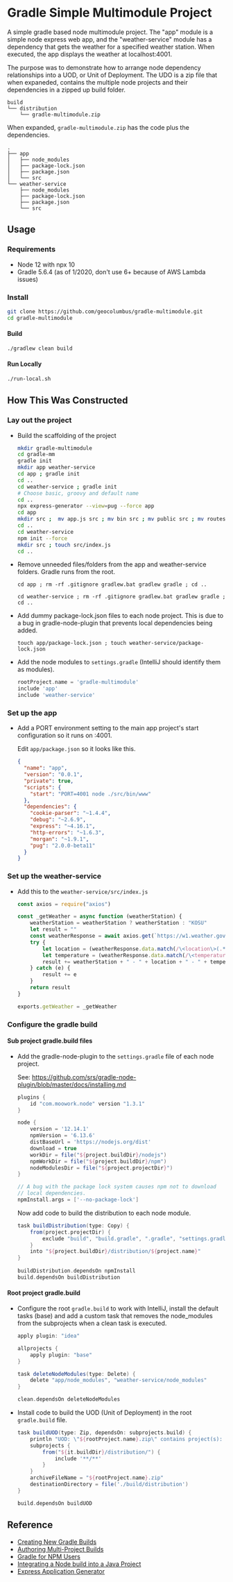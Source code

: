# Gradle Simple Multimodule Project

A simple gradle based node multimodule project. The "app" module is a simple node express web app, and the "weather-service" module has a dependency that gets the weather for a specified weather station. When executed, the app displays the weather at localhost:4001.

The purpose was to demonstrate how to arrange node dependency relationships into a UOD, or Unit of Deployment. The UDO is a zip file that when expaneded, contains the multiple node projects and their dependencies in a zipped up build folder.

```text
build
└── distribution
    └── gradle-multimodule.zip
```

When expanded, ```gradle-multimodule.zip``` has the code plus the dependencies.

```text
.
├── app
│   ├── node_modules
│   ├── package-lock.json
│   ├── package.json
│   └── src
└── weather-service
    ├── node_modules
    ├── package-lock.json
    ├── package.json
    └── src

```

## Usage

### Requirements
* Node 12 with npx 10
* Gradle 5.6.4 (as of 1/2020, don't use 6+ because of AWS Lambda issues)

### Install

```bash
git clone https://github.com/geocolumbus/gradle-multimodule.git
cd gradle-multimodule
```

#### Build

```bash
./gradlew clean build
```

#### Run Locally

```bash
./run-local.sh
```

## How This Was Constructed

### Lay out the project

* Build the scaffolding of the project

  ```bash
  mkdir gradle-multimodule
  cd gradle-mm
  gradle init
  mkdir app weather-service
  cd app ; gradle init
  cd ..
  cd weather-service ; gradle init
  # Choose basic, groovy and default name
  cd ..
  npx express-generator --view=pug --force app
  cd app
  mkdir src ;  mv app.js src ; mv bin src ; mv public src ; mv routes src
  cd ..
  cd weather-service
  npm init --force
  mkdir src ; touch src/index.js
  cd ..
  ```

* Remove unneeded files/folders from the app and weather-service folders. Gradle runs from the root.

  ```cd app ; rm -rf .gitignore gradlew.bat gradlew gradle ; cd ..```
  
  ```cd weather-service ; rm -rf .gitignore gradlew.bat gradlew gradle ; cd ..```
  
* Add dummy package-lock.json files to each node project. This is due to a bug
  in gradle-node-plugin that prevents local dependencies being added.
  
  ```touch app/package-lock.json ; touch weather-service/package-lock.json```

* Add the node modules to ```settings.gradle``` (IntelliJ should identify them as modules).
  ```gradle
  rootProject.name = 'gradle-multimodule'
  include 'app'
  include 'weather-service'
  ```

### Set up the app

* Add a PORT environment setting to the main app project's start configuration so it runs on :4001.

  Edit ```app/package.json``` so it looks like this.

  ```json
  {
    "name": "app",
    "version": "0.0.1",
    "private": true,
    "scripts": {
      "start": "PORT=4001 node ./src/bin/www"
    },
    "dependencies": {
      "cookie-parser": "~1.4.4",
      "debug": "~2.6.9",
      "express": "~4.16.1",
      "http-errors": "~1.6.3",
      "morgan": "~1.9.1",
      "pug": "2.0.0-beta11"
    }
  }
  ```

### Set up the weather-service

* Add this to the ```weather-service/src/index.js```

  ```javascript
  const axios = require("axios")
  
  const _getWeather = async function (weatherStation) {
      weatherStation = weatherStation ? weatherStation : "KOSU"
      let result = ""
      const weatherResponse = await axios.get(`https://w1.weather.gov/xml/current_obs/${weatherStation}.xml`)
      try {
          let location = (weatherResponse.data.match(/\<location\>(.*)\<\/location\>/))[1]
          let temperature = (weatherResponse.data.match(/\<temperature_string\>(.*)\<\/temperature_string\>/))[1]
          result += weatherStation + " - " + location + " - " + temperature
      } catch (e) {
          result += e
      }
      return result
  }

  exports.getWeather = _getWeather
  ```

### Configure the gradle build

#### Sub project gradle.build files

* Add the gradle-node-plugin to the ```settings.gradle``` file of each node project.

  See: https://github.com/srs/gradle-node-plugin/blob/master/docs/installing.md

  ```gradle
  plugins {
      id "com.moowork.node" version "1.3.1"
  }

  node {
      version = '12.14.1'
      npmVersion = '6.13.6'
      distBaseUrl = 'https://nodejs.org/dist'
      download = true
      workDir = file("${project.buildDir}/nodejs")
      npmWorkDir = file("${project.buildDir}/npm")
      nodeModulesDir = file("${project.projectDir}")
  }

  // A bug with the package lock system causes npm not to download
  // local dependencies.
  npmInstall.args = ['--no-package-lock']
  ```            
  Now add code to build the distribution to each node module.
    
  ```gradle
  task buildDistribution(type: Copy) {
      from(project.projectDir) {
          exclude "build", "build.gradle", ".gradle", "settings.gradle"
      }
      into "${project.buildDir}/distribution/${project.name}"
  }
    
  buildDistribution.dependsOn npmInstall
  build.dependsOn buildDistribution
  ```
  
#### Root project gradle.build 

* Configure the root ```gradle.build``` to work with IntelliJ, install the default tasks (base) and add a custom task that removes the node_modules from the subprojects when a clean task is executed.

  ```gradle
  apply plugin: "idea"
  
  allprojects {
      apply plugin: "base"
  }
  
  task deleteNodeModules(type: Delete) {
      delete "app/node_modules", "weather-service/node_modules"
  }
  
  clean.dependsOn deleteNodeModules 
  ```
  
* Install code to build the UOD (Unit of Deployment) in the root ```gradle.build``` file.

  ```gradle
  task buildUOD(type: Zip, dependsOn: subprojects.build) {
      println "UOD: \"${rootProject.name}.zip\" contains project(s): " + subprojects.name
      subprojects {
          from("${it.buildDir}/distribution/") {
              include '**/**'
          }
      }
      archiveFileName = "${rootProject.name}.zip"
      destinationDirectory = file('./build/distribution')
  }

  build.dependsOn buildUOD
  ```

## Reference

* [Creating New Gradle Builds](https://guides.gradle.org/creating-new-gradle-builds/)
* [Authoring Multi-Project Builds](https://docs.gradle.org/5.6.2/userguide/multi_project_builds.html#header)
* [Gradle for NPM Users](https://seesparkbox.com/foundry/gradle_for_npm_users)
* [Integrating a Node build into a Java Project](https://dzone.com/articles/integrating-java-and-npm-builds-using-gradle)
* [Express Application Generator](https://expressjs.com/en/starter/generator.html)
